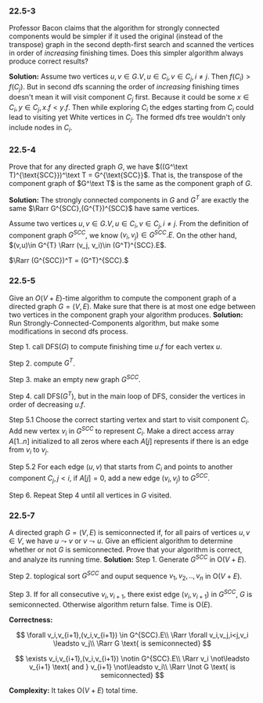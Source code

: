 ### 22.5-3
Professor Bacon claims that the algorithm for strongly connected components would be simpler if it used the original (instead of the transpose) graph in the second depth-first search and scanned the vertices in order of _increasing_ finishing times. Does this simpler algorithm always produce correct results?

**Solution:**
Assume two vertices $u,v \in G.V, u\in C_i, v \in C_j, i\neq j$. Then $f(C_i)>f(C_j)$. But in second dfs scanning the order of _increasing_ finishing times doesn't mean it will visit component $C_j$ first. Because it could be some $x\in C_i, y\in C_j, x.f<y.f$. Then while exploring $C_i$ the edges starting from $C_i$ could lead to visiting yet White vertices in $C_j$. The formed dfs tree wouldn't only include nodes in $C_i$.

### 22.5-4
Prove that for any directed graph $G$, we have $((G^\text T)^{\text{SCC}})^\text T = G^{\text{SCC}}$. That is, the transpose of the component graph of $G^\text T$ is the same as the component graph of $G$.

**Solution:**
The strongly connected components in $G$ and $G^T$ are exactly the same $\Rarr G^{SCC},(G^{T})^{SCC}$ have same vertices.

Assume two vertices $u,v \in G.V, u\in C_i, v \in C_j, i\neq j$. 
From the definition of component graph $G^{SCC}$, we know
$(v_i, v_j)\in G^{SCC}.E$. 
On the other hand, $(v,u)\in G^{T} \Rarr (v_j, v_i)\in (G^T)^{SCC}.E$.

$\Rarr (G^{SCC})^T = (G^T)^{SCC}.$

### 22.5-5
Give an $O(V + E)$-time algorithm to compute the component graph of a directed graph $G = (V, E)$. Make sure that there is at most one edge between two vertices in the component graph your algorithm produces.
**Solution:**
Run Strongly-Connected-Components algorithm, but make some modifications in second dfs process.

Step 1. call DFS($G$) to compute finishing time $u.f$ for each vertex $u$.

Step 2. compute $G^T$.

Step 3. make an empty new graph $G^{SCC}$.

Step 4. call DFS($G^T$), but in the main loop of DFS, consider the vertices in order of decreasing $u.f$. 

Step 5.1 Choose the correct starting vertex and start to visit component $C_i$. Add new vertex $v_i$ in $G^{SCC}$ to represent $C_i$. Make a direct access array $A[1..n]$ initialized to all zeros where each $A[j]$ represents if there is an edge from $v_i$ to $v_j$.

Step 5.2 For each edge $(u,v)$ that starts from $C_i$ and points to another component $C_j,j<i$, if $A[j]=0$, add a new edge $(v_i,v_j)$ to $G^{SCC}$.

Step 6. Repeat Step 4 until all vertices in $G$ visited.

### 22.5-7
A directed graph $G = (V, E)$ is semiconnected if, for all pairs of vertices $u, v \in V$, we have $u \leadsto v$ or $v \leadsto u$. Give an efficient algorithm to determine whether or not $G$ is semiconnected. Prove that your algorithm is correct, and analyze its running time.
**Solution:**
Step 1. Generate $G^{SCC}$ in $\text{O}(V+E)$.

Step 2. toplogical sort $G^{SCC}$ and ouput sequence $v_1,v_2,..,v_n$ in $\text{O}(V+E)$.

Step 3. If for all consecutive $v_i,v_{i+1}$, there exist edge $(v_i,v_{i+1})$ in $G^{SCC}$, $G$ is semiconnected. Otherwise algorithm return false. Time is $\text{O}(E)$.

**Correctness:**

$$
\forall v_i,v_{i+1},(v_i,v_{i+1}) \in G^{SCC}.E\\
\Rarr \forall v_i,v_j,i<j,v_i \leadsto v_j\\
\Rarr G \text{ is semiconnected}
$$

$$
\exists v_i,v_{i+1},(v_i,v_{i+1}) \notin G^{SCC}.E\\
\Rarr v_i \not\leadsto v_{i+1} \text{ and } v_{i+1} \not\leadsto v_i\\
\Rarr \lnot G \text{ is semiconnected}
$$

**Complexity:**
It takes $\text{O}(V+E)$ total time.